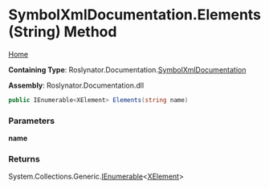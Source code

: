 <a name="_top"></a>

# SymbolXmlDocumentation\.Elements\(String\) Method

[Home](../../../../README.md#_top)

**Containing Type**: Roslynator\.Documentation\.[SymbolXmlDocumentation](../README.md#_top)

**Assembly**: Roslynator\.Documentation\.dll

```csharp
public IEnumerable<XElement> Elements(string name)
```

### Parameters

**name**

### Returns

System\.Collections\.Generic\.[IEnumerable](https://docs.microsoft.com/en-us/dotnet/api/system.collections.generic.ienumerable-1)\<[XElement](https://docs.microsoft.com/en-us/dotnet/api/system.xml.linq.xelement)>

